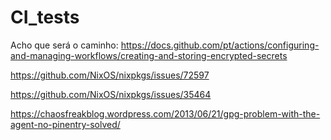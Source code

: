 # CI_tests


Acho que será o caminho:
https://docs.github.com/pt/actions/configuring-and-managing-workflows/creating-and-storing-encrypted-secrets


https://github.com/NixOS/nixpkgs/issues/72597

https://github.com/NixOS/nixpkgs/issues/35464

https://chaosfreakblog.wordpress.com/2013/06/21/gpg-problem-with-the-agent-no-pinentry-solved/